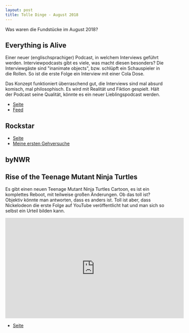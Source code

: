 ```yaml
---
layout: post
title: Tolle Dinge - August 2018
---
```


Was waren die Fundstücke im August 2018?

## Everything is Alive

Einer neuer (englischsprachiger) Podcast, in welchem Interviews geführt werden. Interviewpodcasts gibt es viele, was macht diesen besonders? Die Interviewgäste sind "inanimate objects", bzw. schlüpft ein Schauspieler in die Rollen. So ist die erste Folge ein Interview mit einer Cola Dose.

Das Konzept funktioniert überraschend gut, die Interviews sind mal absurd komisch, mal philosophisch. Es wird mit Realität und Fiktion gespielt. Hält der Podcast seine Qualität, könnte es ein neuer Lieblingspodcast werden.

* [Seite](https://www.everythingisalive.com/)
* [Feed](http://feeds.everythingisalive.com/everythingisalive)

## Rockstar

* [Seite](https://github.com/dylanbeattie/rockstar)
* [Meine ersten Gehversuche](https://github.com/yveso/rockstar-playground)

## byNWR

## Rise of the Teenage Mutant Ninja Turtles

Es gibt einen neuen Teenage Mutant Ninja Turtles Cartoon, es ist ein komplettes Reboot, mit teilweise großen Änderungen. Ob das toll ist? Objektiv könnte man antworten, dass es anders ist. Toll ist aber, dass Nickelodeon die erste Folge auf YouTube veröffentlicht hat und man sich so selbst ein Urteil bilden kann.

<iframe width="560" height="315" src="https://www.youtube-nocookie.com/embed/3X9LU0Lj2FA?rel=0" frameborder="0" allow="autoplay; encrypted-media" allowfullscreen></iframe>

* [Seite](https://www.youtube.com/watch?v=3X9LU0Lj2FA)
